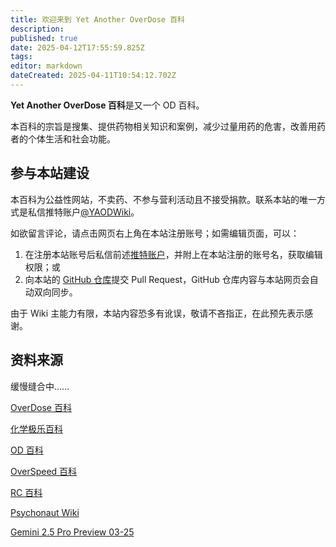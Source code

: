 ```yaml
---
title: 欢迎来到 Yet Another OverDose 百科
description: 
published: true
date: 2025-04-12T17:55:59.825Z
tags: 
editor: markdown
dateCreated: 2025-04-11T10:54:12.702Z
---
```


**Yet Another OverDose 百科**是又一个 OD 百科。

本百科的宗旨是搜集、提供药物相关知识和案例，减少过量用药的危害，改善用药者的个体生活和社会功能。

## 参与本站建设

本百科为公益性网站，不卖药、不参与营利活动且不接受捐款。联系本站的唯一方式是私信推特账户[@YAODWiki](https://x.com/YAODWiki)。

如欲留言评论，请点击网页右上角在本站注册账号；如需编辑页面，可以：

1. 在注册本站账号后私信前述[推特账户](https://x.com/YAODWiki)，并附上在本站注册的账号名，获取编辑权限；或
2. 向本站的 [GitHub 仓库](https://github.com/YA-OD-Wiki/Yet-Another-OverDose-Wiki)提交 Pull Request，GitHub 仓库内容与本站网页会自动双向同步。

由于 Wiki 主能力有限，本站内容恐多有讹误，敬请不吝指正，在此预先表示感谢。

## 资料来源

缓慢缝合中……

[OverDose 百科](https://overdose.wiki/)

[化学极乐百科](https://overdose.day/)

[OD 百科](https://www.od-wiki.com/)

[OverSpeed 百科](https://x.com/OverSpeed_Wiki/status/1903403105963872404)

[RC 百科](https://rcwiki.xyz/)

[Psychonaut Wiki](https://psychonautwiki.org/wiki/Main_Page)

[Gemini 2.5 Pro Preview 03-25](aistudio.google.com/)